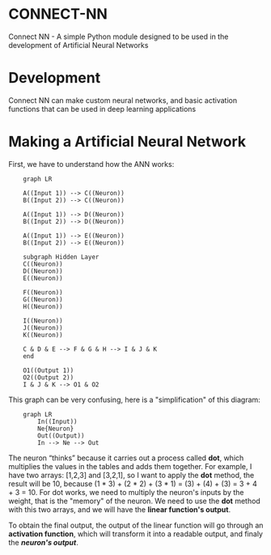 
# CONNECT-NN
Connect NN - A simple Python module designed to be used in the development of Artificial Neural Networks

# Development
Connect NN can make custom neural networks, and basic activation functions that can be used in deep learning
 applications

# Making a Artificial Neural Network
First, we have to understand how the ANN works:

```mermaid
	graph LR
	
    A((Input 1)) --> C((Neuron))
    B((Input 2)) --> C((Neuron))
    
    A((Input 1)) --> D((Neuron))
    B((Input 2)) --> D((Neuron))
    
    A((Input 1)) --> E((Neuron))
    B((Input 2)) --> E((Neuron))
	
	subgraph Hidden Layer
	C((Neuron))
	D((Neuron))
	E((Neuron))
	
	F((Neuron))
	G((Neuron))
	H((Neuron))
	
	I((Neuron))
	J((Neuron))
	K((Neuron))

	C & D & E --> F & G & H --> I & J & K
	end

	O1((Output 1))
	O2((Output 2))
	I & J & K --> O1 & O2
```
This graph can be very confusing, here is a "simplification" of this diagram:

```mermaid
	graph LR
		In((Input))
		Ne{Neuron}
		Out((Output))
		In --> Ne --> Out
```
The neuron “thinks” because it carries out a process called **dot**, which multiplies the values ​​in the tables and adds them together. For example, I have two arrays: [1,2,3] and [3,2,1], so I want to apply the **dot** method, the result will be 10, because (1 * 3) + (2 * 2) + (3 * 1) = (3) + (4) + (3) = 3 + 4 + 3 = 10. For dot works, we need to multiply the neuron's inputs by the weight, that is the "memory" of the neuron. We need to use the **dot** method with this two arrays, and we will have the **linear function's output**.

To obtain the final output, the output of the linear function will go through an **activation function**, which will transform it into a readable output, and finaly the ***neuron's output***.
